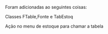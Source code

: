 Foram adicionadas ao seguintes coisas:

Classes FTable,Fonte e TabEstoq

Ação no menu de estoque para chamar a tabela
